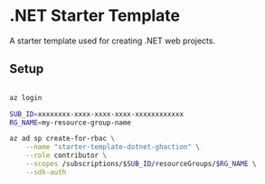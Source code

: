 # .NET Starter Template

A starter template used for creating .NET web projects.

## Setup

```bash

az login

SUB_ID=xxxxxxxx-xxxx-xxxx-xxxx-xxxxxxxxxxxx
RG_NAME=my-resource-group-name

az ad sp create-for-rbac \
    --name "starter-template-dotnet-ghaction" \
    --role contributor \
    --scopes /subscriptions/$SUB_ID/resourceGroups/$RG_NAME \
    --sdk-auth
    
```
